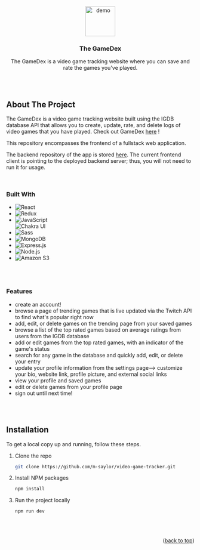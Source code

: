 <a name="readme-top"></a>

<!-- PROJECT DEMO GIF -->
<br />
<div align="center">
  <a href="https://github.com/m-saylor/video-game-tracker">
    <img src="images/logo.png" alt="demo" width="80" height="80">
  </a>

<h3 align="center">The GameDex</h3>

  <p align="center">
    The GameDex is a video game tracking website where you can save and rate the games you've played.
  </p>
</div>

<br>
<br>

## About The Project

The GameDex is a video game tracking website built using the IGDB database API that allows you to create, update, rate, and delete logs of video games that you have played.
Check out GameDex [here](https://video-game-tracker-m7cr.vercel.app/) !

 This repository encompasses the frontend of a fullstack web application.

 The backend repository of the app is stored [here](https://github.com/m-saylor/video-game-tracker-api). The current frontend client is pointing to the deployed backend server; thus, you will not need to run it for usage.

<br>

### Built With

<p>
  <ul>
    <li><img alt="React" src="https://img.shields.io/badge/-React-61DAFB?style=flat-square&logo=react&logoColor=white" /></li>
    <li><img alt="Redux" src="https://img.shields.io/badge/-Redux-764ABC?style=flat-square&logo=redux&logoColor=white" /></li>
    <li><img alt="JavaScript" src="https://img.shields.io/badge/-JavaScript-F7DF1E?style=flat-square&logo=JavaScript&logoColor=white" /></li>
    <img alt="Chakra UI" src="https://img.shields.io/badge/-Chakra%20UI-319795?style=flat-square&logo=chakra+ui&logoColor=white" />
    <li><img alt="Sass" src="https://img.shields.io/badge/-SCSS-CC6699?style=flat-square&logo=Sass&logoColor=white" /></li>
    <li><img alt="MongoDB" src="https://img.shields.io/badge/-MongoDB-47A248?style=flat-square&logo=mongodb&logoColor=white" /></li>
    <li><img alt="Express.js" src="https://img.shields.io/badge/-Express.js-000000?style=flat-square&logo=express&logoColor=white" /></li>
    <li><img alt="Node.js" src="https://img.shields.io/badge/-Node.js-339933?style=flat-square&logo=node.js&logoColor=white" /></li>
    <li><img alt="Amazon S3" src="https://img.shields.io/badge/-Amazon%20S3-569A31?style=flat-square&logo=amazon+s3&logoColor=white" /></li>
  </ul>
</p>

<br>
<br>


### Features

<ul>
  <li>create an account!</li>
  <li>browse a page of trending games that is live updated via the Twitch API to find what's popular right now</li>
  <li>add, edit, or delete games on the trending page from your saved games</li>
  <li>browse a list of the top rated games based on average ratings from users from the IGDB database</li>
  <li>add or edit games from the top rated games, with an indicator of the game's status</li>
  <li>search for any game in the database and quickly add, edit, or delete your entry</li>
  <li>update your profile information from the settings page--> customize your bio, website link, profile picture, and external social links</li>
  <li>view your profile and saved games</li>
  <li>edit or delete games from your profile page</li>
  <li>sign out until next time!</li>
</ul>

<br>
<br>

<!-- GETTING STARTED -->
## Installation

To get a local copy up and running, follow these steps.

1. Clone the repo
   ```sh
   git clone https://github.com/m-saylor/video-game-tracker.git
   ```
2. Install NPM packages
   ```sh
   npm install
   ```
3. Run the project locally
   ```sh
   npm run dev
   ```
<br>
<br>



<p align="right">(<a href="#readme-top">back to top</a>)</p>



